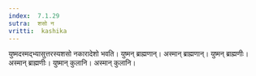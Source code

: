 ```yaml
---
index:  7.1.29
sutra:  शसो न
vritti:  kashika 
---
```


युष्मदस्मद्भ्यासुत्तरस्यशसो नकारादेशो भवति। युष्मन् ब्राह्मणान्। अस्मान् ब्राह्मणान्। युष्मन् ब्राह्मणीः। अस्मान् ब्राह्मणीः। युष्मान् कुलानि। अस्मान् कुलानि।

